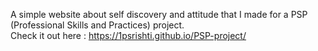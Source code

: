 A simple website about self discovery and attitude that I made for a PSP (Professional Skills and Practices) project.
<br>
Check it out here : https://1psrishti.github.io/PSP-project/
